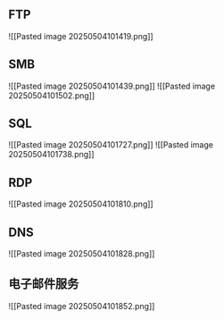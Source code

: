 ## FTP
![[Pasted image 20250504101419.png]]

## SMB
![[Pasted image 20250504101439.png]]
![[Pasted image 20250504101502.png]]

## SQL
![[Pasted image 20250504101727.png]]
![[Pasted image 20250504101738.png]]
## RDP
![[Pasted image 20250504101810.png]]

## DNS
![[Pasted image 20250504101828.png]]

## 电子邮件服务
![[Pasted image 20250504101852.png]]

